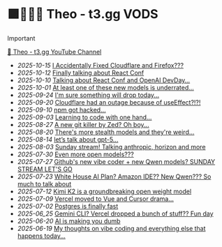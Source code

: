 # 🟪👱‍♂🤳 Theo - t3․gg VODS

> [!IMPORTANT]
>
> [🔴 Theo - t3․gg YouTube Channel](https://www.youtube.com/@t3dotgg)

- _2025-10-15_ [I Accidentally Fixed Cloudflare and Firefox???](https://www.youtube.com/watch?v=gzPuzvPlsb4)
- _2025-10-12_ [Finally talking about React Conf](https://www.youtube.com/watch?v=1VdJwU93XWQ)
- _2025-10-10_ [Talking about React Conf and OpenAI DevDay…](https://www.youtube.com/watch?v=Ts90XY7-Msw)
- _2025-10-01_ [At least one of these new models is underrated...](https://www.youtube.com/watch?v=rQYursX0GEk)
- _2025-09-24_ [I'm sure something will drop today...](https://www.youtube.com/watch?v=isw5pWGa14s)
- _2025-09-20_ [Cloudflare had an outage because of useEffect?!?!](https://www.youtube.com/watch?v=OYa8Yfkq_uo)
- _2025-09-10_ [npm got hacked...](https://www.youtube.com/watch?v=hatDMPuta7I)
- _2025-09-03_ [Learning to code with one hand...](https://www.youtube.com/watch?v=I2N9ISs10iQ)
- _2025-08-27_ [A new git killer by Zed? Oh boy...](https://www.youtube.com/watch?v=fFhzS4UlY3U)
- _2025-08-20_ [There's more stealth models and they're weird...](https://www.youtube.com/watch?v=kUe7YYnU-GM)
- _2025-08-14_ [let’s talk about gpt-5...](https://www.youtube.com/watch?v=5d0yyn9PZdM)
- _2025-08-03_ [Sunday stream! Talking anthropic, horizon and more](https://www.youtube.com/watch?v=fv7kENxNrX8)
- _2025-07-30_ [Even more open models???](https://www.youtube.com/watch?v=X-7VzO6K4nA)
- _2025-07-27_ [Github's new vibe coder + new Qwen models? SUNDAY STREAM LET'S GO](https://www.youtube.com/watch?v=6GZs1SB0J4g)
- _2025-07-23_ [White House AI Plan? Amazon IDE?? New Qwen??? So much to talk about ](https://www.youtube.com/watch?v=bcszgDwDNN8)
- _2025-07-12_ [Kimi K2 is a groundbreaking open weight model](https://www.youtube.com/watch?v=lEv3jZswHgc)
- _2025-07-09_ [Vercel moved to Vue and Cursor drama...](https://www.youtube.com/watch?v=ycj9OAru9nk)
- _2025-07-02_ [Postgres is finally fast](https://www.youtube.com/live/8PFCZjMUHOg)
- _2025-06_25_ [Gemini CLI? Vercel dropped a bunch of stuff?? Fun day](https://www.youtube.com/watch?v=iSvxxGhPZUg)
- _2025-06-20_ [AI is making you dumb](https://www.youtube.com/watch?v=NfrYg_zA0t0)
- _2025-06-19_ [My thoughts on vibe coding and everything else that happens today...](https://www.youtube.com/watch?v=1N9Zq2Je5E0)
